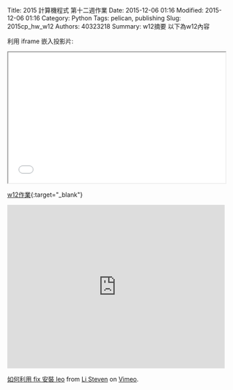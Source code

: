 Title: 2015 計算機程式 第十二週作業
Date: 2015-12-06 01:16
Modified: 2015-12-06 01:16
Category: Python
Tags: pelican, publishing
Slug: 2015cp_hw_w12
Authors: 40323218
Summary: w12摘要
以下為w12內容

利用 iframe 嵌入投影片:

<iframe src="40323218_cp_w12.html" width="500" height="300"></iframe>

[w12作業](40323218_cp_w12.html){:target="_blank"}

<iframe src="https://player.vimeo.com/video/151149577" width="500" height="375" frameborder="0" webkitallowfullscreen mozallowfullscreen allowfullscreen></iframe> <p><a href="https://vimeo.com/151149577">如何利用 fix 安裝 leo</a> from <a href="https://vimeo.com/user44943624">Li Steven</a> on <a href="https://vimeo.com">Vimeo</a>.</p>